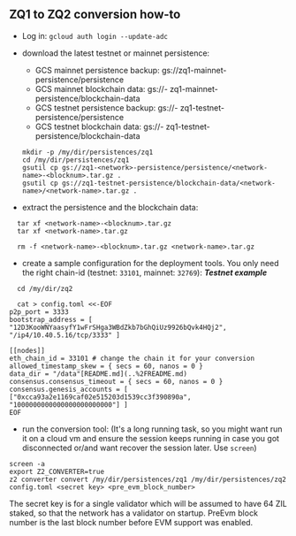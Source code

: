 ## ZQ1 to ZQ2 conversion how-to

* Log in: `gcloud auth login --update-adc`
* download the latest testnet or mainnet persistence:

  - GCS mainnet persistence backup: gs://zq1-mainnet-persistence/persistence
  - GCS mainnet blockchain data: gs://- zq1-mainnet-persistence/blockchain-data
  - GCS testnet persistence backup: gs://- zq1-testnet-persistence/persistence
  - GCS testnet blockchain data: gs://- zq1-testnet-persistence/blockchain-data
  
  ```
  mkdir -p /my/dir/persistences/zq1
  cd /my/dir/persistences/zq1
  gsutil cp gs://zq1-<network>-persistence/persistence/<network-name>-<blocknum>.tar.gz .
  gsutil cp gs://zq1-testnet-persistence/blockchain-data/<network-name>/<network-name>.tar.gz .
  ```
* extract the persistence and the blockchain data:
```
  tar xf <network-name>-<blocknum>.tar.gz
  tar xf <network-name>.tar.gz

  rm -f <network-name>-<blocknum>.tar.gz <network-name>.tar.gz
```

* create a sample configuration for the deployment tools. You only need the right chain-id (testnet: `33101`, mainnet: `32769`):
  ___Testnet example___
``` 
  cd /my/dir/zq2

  cat > config.toml <<-EOF
p2p_port = 3333
bootstrap_address = [ "12D3KooWNYaasyfY1wFrSHga3WBdZkb7bGhQiUz9926bQvk4HQj2", "/ip4/10.40.5.16/tcp/3333" ]

[[nodes]]
eth_chain_id = 33101 # change the chain it for your conversion
allowed_timestamp_skew = { secs = 60, nanos = 0 }
data_dir = "/data"[README.md](..%2FREADME.md)
consensus.consensus_timeout = { secs = 60, nanos = 0 }
consensus.genesis_accounts = [ ["0xcca93a2e1169caf02e515203d1539cc3f390890a", "1000000000000000000000000"] ]
EOF
```

* run the conversion tool:
(It's a long running task, so you might want run it on a cloud vm and ensure
the session keeps running in case you got disconnected or/and want recover the
session later. Use `screen`)

```
screen -a
export Z2_CONVERTER=true
z2 converter convert /my/dir/persistences/zq1 /my/dir/persistences/zq2 config.toml <secret key> <pre_evm_block_number>
```

The secret key is for a single validator which will be assumed to have 64 ZIL staked, so that the network has a validator on startup.
PreEvm block number is the last block number before EVM support was enabled.
